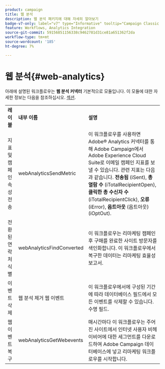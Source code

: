 ```yaml
---
product: campaign
title: 웹 분석
description: 웹 분석 패키지에 대해 자세히 알아보기
badge-v7-only: label="v7" type="Informative" tooltip="Campaign Classic v7에만 적용"
feature: Workflows, Analytics Integration
source-git-commit: 59156851156338c9462781d31ce81a651362f2da
workflow-type: tm+mt
source-wordcount: '185'
ht-degree: 7%

---
```



# 웹 분석{#web-analytics}



아래에 설명된 워크플로우는 **웹 분석 커넥터** 기본적으로 모듈입니다. 이 모듈에 대한 자세한 정보는 다음을 참조하십시오. [섹션](../../platform/using/gs-aa.md).

<table> 
 <tbody> 
  <tr> 
   <td> <strong>레이블</strong><br /> </td> 
   <td> <strong>내부 이름</strong><br /> </td> 
   <td> <strong>설명</strong><br /> </td> 
  </tr> 
  <tr> 
   <td> <span class="uicontrol">지표 및 캠페인 속성 전송</span> <br /> </td> 
   <td> <span class="uicontrol">webAnalyticsSendMetric</span> <br /> </td> 
   <td> 이 워크플로우를 사용하면 Adobe® Analytics 커넥터를 통해 Adobe Campaign에서 Adobe Experience Cloud Suite로 이메일 캠페인 지표를 보낼 수 있습니다. 관련 지표는 다음과 같습니다. <strong>전송됨</strong> (iSent), <strong>총 열람 수</strong> (iTotalRecipientOpen), <strong>클릭한 총 수신자 수</strong> (iTotalRecipientClick), <strong>오류</strong> (iError), <strong>옵트아웃</strong> (옵트아웃) (iOptOut).<br /> </td> 
  </tr> 
  <tr> 
   <td> <span class="uicontrol">전환된 연락처 식별</span> <br /> </td> 
   <td> <span class="uicontrol">webAnalyticsFindConverted</span> <br /> </td> 
   <td> 이 워크플로우는 리마케팅 캠페인 후 구매를 완료한 사이트 방문자를 색인화합니다. 이 워크플로우에서 복구한 데이터는 <span class="uicontrol">리마케팅 효율성 보고서</span>. <br /> </td> 
  </tr> 
  <tr> 
   <td> <span class="uicontrol">이벤트 삭제</span> <br /> </td> 
   <td> <span class="uicontrol">웹 분석 제거 웹 이벤트</span> <br /> </td> 
   <td> 이 워크플로우에서에 구성된 기간에 따라 데이터베이스 필드에서 모든 이벤트를 삭제할 수 있습니다. <span class="uicontrol">수명</span> 필드. <br /> </td> 
  </tr> 
  <tr> 
   <td> <span class="uicontrol">웹 이벤트 복구</span> <br /> </td> 
   <td> <span class="uicontrol">webAnalyticsGetWebevents</span> <br /> </td> 
   <td> 매시간마다 이 워크플로우는 주어진 사이트에서 인터넷 사용자 비헤이비어에 대한 세그먼트를 다운로드하여 Adobe Campaign 데이터베이스에 넣고 리마케팅 워크플로우를 시작합니다. <br /> </td> 
  </tr> 
 </tbody> 
</table>

